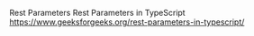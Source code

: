 Rest Parameters
Rest Parameters in TypeScript
https://www.geeksforgeeks.org/rest-parameters-in-typescript/